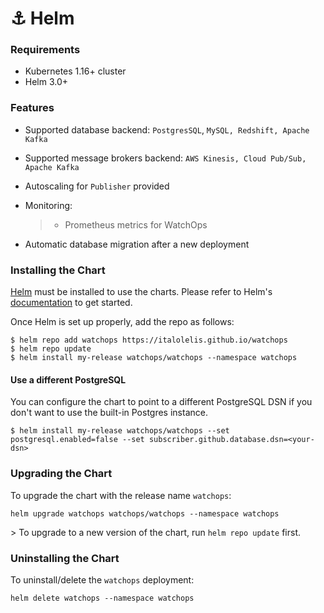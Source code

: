 # ⚓ Helm

### Requirements

* Kubernetes 1.16+ cluster
* Helm 3.0+

### Features

* Supported database backend: `PostgresSQL`, `MySQL, Redshift, Apache Kafka`
* Supported message brokers backend: `AWS Kinesis, Cloud Pub/Sub, Apache Kafka`&#x20;
* Autoscaling for `Publisher` provided
*   Monitoring:

    > * Prometheus metrics for WatchOps
* Automatic database migration after a new deployment

### Installing the Chart

[Helm](https://helm.sh) must be installed to use the charts. Please refer to Helm's [documentation](https://helm.sh/docs) to get started.

Once Helm is set up properly, add the repo as follows:

```
$ helm repo add watchops https://italolelis.github.io/watchops
$ helm repo update
$ helm install my-release watchops/watchops --namespace watchops
```

#### Use a different PostgreSQL

You can configure the chart to point to a different PostgreSQL DSN if you don't want to use the built-in Postgres instance.

```
$ helm install my-release watchops/watchops --set postgresql.enabled=false --set subscriber.github.database.dsn=<your-dsn>
```

### Upgrading the Chart

To upgrade the chart with the release name `watchops`:

```
helm upgrade watchops watchops/watchops --namespace watchops
```

\> To upgrade to a new version of the chart, run `helm repo update` first.



### Uninstalling the Chart

To uninstall/delete the `watchops` deployment:

```
helm delete watchops --namespace watchops
```
